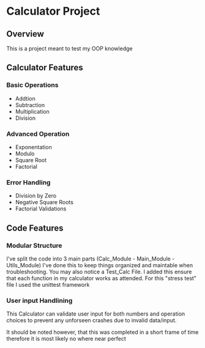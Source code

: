 <h1>Calculator Project</h1>

<h2>Overview</h2>
  <p>This is a project meant to test my OOP knowledge</p>
<h2>Calculator Features</h2>
  <h3>Basic Operations</h3>
    <ul>
      <li>Addtion</li>
      <li>Subtraction</li>
      <li>Multiplication</li>
      <li>Division</li>
    </ul>
  <h3>Advanced Operation</h3>
    <ul>
      <li>Exponentation</li>
      <li>Modulo</li>
      <li>Square Root</li>
      <li>Factorial</li>
    </ul>
  <h3>Error Handling</h3>
    <ul>
      <li>Division by Zero</li>
      <li>Negative Square Roots</li>
      <li>Factorial Validations</li>
    </ul>
<h2>Code Features</h2>
  <h3>Modular Structure</h3>
    <p>I've split the code into 3 main parts (Calc_Module - Main_Module - Utils_Module) I've done this to keep things organized and maintable when troubleshooting. You may also notice a Test_Calc File. I added this ensure that each function in my calculator works as attended. For this "stress test" file I used the unittest framework</p>
  <h3>User input Handlining</h3>
    <p>This Calculator can validate user input for both numbers and operation choices to prevent any unforseen crashes due to invalid data/input.</p>

<p font="9px">It should be noted however, that this was completed in a short frame of time therefore it is most likely no where near perfect</p>
